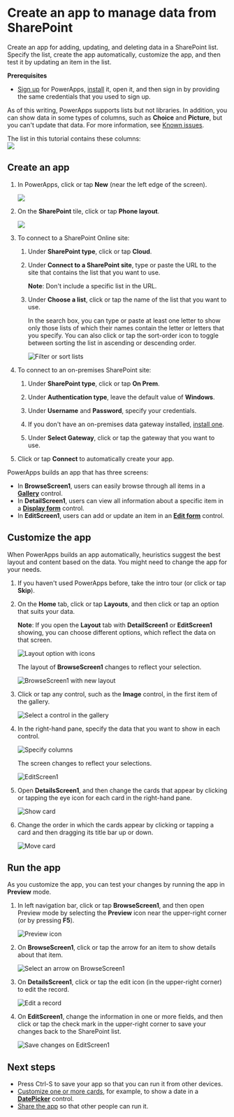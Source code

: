 <properties
   pageTitle="Create an app to manage data from SharePoint | Microsoft PowerApps"
   description="Create an app to manage data, such as account information, from SharePoint"
   services=""
   suite="powerapps"
   documentationCenter="na"
   authors="jamesol-msft"
   manager="erikre"
   editor=""
   tags=""/>

<tags
   ms.service="powerapps"
   ms.devlang="na"
   ms.topic="article"
   ms.tgt_pltfrm="na"
   ms.workload="na"
   ms.date="06/24/2016"
   ms.author="jamesol"/>

# Create an app to manage data from SharePoint #
Create an app for adding, updating, and deleting data in a SharePoint list. Specify the list, create the app automatically, customize the app, and then test it by updating an item in the list.

**Prerequisites**

- [Sign up](signup-for-powerapps.md) for PowerApps, [install](http://aka.ms/powerappsinstall) it, open it, and then sign in by providing the same credentials that you used to sign up.

As of this writing, PowerApps supports lists but not libraries. In addition, you can show data in some types of columns, such as **Choice** and **Picture**, but you can't update that data. For more information, see [Known issues](connection-sharepoint-online.md#known-issues).

The list in this tutorial contains these columns:  
![](./media/app-from-sharepoint/ListColumns.png)

## Create an app ##
1. In PowerApps, click or tap **New** (near the left edge of the screen).  

	![](./media/app-from-sharepoint/Menu.png)

1. On the **SharePoint** tile, click or tap **Phone layout**.  

	![](./media/app-from-sharepoint/AFD.png)

1. To connect to a SharePoint Online site:

	1. Under **SharePoint type**, click or tap **Cloud**.

	1. Under **Connect to a SharePoint site**, type or paste the URL to the site that contains the list that you want to use.

		**Note**: Don't include a specific list in the URL.

	1. Under **Choose a list**, click or tap the name of the list that you want to use.

		In the search box, you can type or paste at least one letter to show only those lists of which their names contain the letter or letters that you specify. You can also click or tap the sort-order icon to toggle between sorting the list in ascending or descending order.

		![Filter or sort lists](./media/app-from-sharepoint/filter-sort-lists.png)

1. To connect to an on-premises SharePoint site:

	1. Under **SharePoint type**, click or tap **On Prem**.

	1. Under **Authentication type**, leave the default value of **Windows**.

	1. Under **Username** and **Password**, specify your credentials.

	1. If you don't have an on-premises data gateway installed, [install one](filename.md).

	1. Under **Select Gateway**, click or tap the gateway that you want to use.

1. Click or tap **Connect** to automatically create your app.

PowerApps builds an app that has three screens:  

- In **BrowseScreen1**, users can easily browse through all items in a **[Gallery](control-gallery.md)** control.  
- In **DetailScreen1**, users can view all information about a specific item in a **[Display form](edit-form.md)** control.  
- In **EditScreen1**, users can add or update an item in an **[Edit form](edit-form.md)** control.  

## Customize the app ##
When PowerApps builds an app automatically, heuristics suggest the best layout and content based on the data. You might need to change the app for your needs.

1. If you haven't used PowerApps before, take the intro tour (or click or tap **Skip**).

2. On the **Home** tab, click or tap **Layouts**, and then click or tap an option that suits your data.  

	**Note**: If you open the **Layout** tab with **DetailScreen1** or **EditScreen1** showing, you can choose different options, which reflect the data on that screen.

	![Layout option with icons](./media/app-from-sharepoint/change-layout.png)

	The layout of **BrowseScreen1** changes to reflect your selection.  

	![BrowseScreen1 with new layout](./media/app-from-sharepoint/browse-screen.png)

1. Click or tap any control, such as the **Image** control, in the first item of the gallery.

	![Select a control in the gallery](./media/app-from-sharepoint/select-image.png)

1. In the right-hand pane, specify the data that you want to show in each control.

	![Specify columns](./media/app-from-sharepoint/specify-columns.png)

	The screen changes to reflect your selections.

	![EditScreen1](./media/app-from-sharepoint/gallery-final.png)

1. Open **DetailsScreen1**, and then change the cards that appear by clicking or tapping the eye icon for each card in the right-hand pane.

	![Show card](./media/app-from-sharepoint/show-card.png)

1. Change the order in which the cards appear by clicking or tapping a card and then dragging its title bar up or down.

	![Move card](./media/app-from-sharepoint/move-card.png)

## Run the app ##
As you customize the app, you can test your changes by running the app in **Preview** mode.

1. In left navigation bar, click or tap **BrowseScreen1**, and then open Preview mode by selecting the **Preview** icon near the upper-right corner (or by pressing **F5**).  

	![Preview icon](./media/app-from-sharepoint/open-preview.png)

2. On **BrowseScreen1**, click or tap the arrow for an item to show details about that item.  

	![Select an arrow on BrowseScreen1](./media/app-from-sharepoint/right-arrow.png)

3. On **DetailsScreen1**, click or tap the edit icon (in the upper-right corner) to edit the record.  

	![Edit a record](./media/app-from-sharepoint/select-edit.png)

4. On **EditScreen1**, change the information in one or more fields, and then click or tap the check mark in the upper-right corner to save your changes back to the SharePoint list.  

	![Save changes on EditScreen1](./media/app-from-sharepoint/edit-item.png)

## Next steps ##
- Press Ctrl-S to save your app so that you can run it from other devices.
- [Customize one or more cards](customize-card.md), for example, to show a date in a **[DatePicker](control-date-picker.md)** control.
- [Share the app](share-app.md) so that other people can run it.
